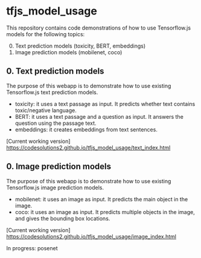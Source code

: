 # tfjs_model_usage

This repository contains code demonstrations of how to use Tensorflow.js models for the following topics: 

  0. Text prediction models (toxicity, BERT, embeddings)
  1. Image prediction models (mobilenet, coco)


## 0. Text prediction models

The purpose of this webapp is to demonstrate how to use existing Tensorflow.js text prediction models.

- toxicity: it uses a text passage as input. It predicts whether text contains toxic/negative language.
- BERT: it uses a text passage and a question as input. It answers the question using the passage text.
- embeddings: it creates embeddings from text sentences.

[Current working version] https://codesolutions2.github.io/tfjs_model_usage/text_index.html


## 0. Image prediction models

The purpose of this webapp is to demonstrate how to use existing Tensorflow.js image prediction models.

- mobilenet: it uses an image as input. It predicts the main object in the image.
- coco: it uses an image as input. It predicts multiple objects in the image, and gives the bounding box locations.

[Current working version] https://codesolutions2.github.io/tfjs_model_usage/image_index.html

In progress: posenet
